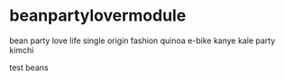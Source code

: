 # beanpartylovermodule

bean party love life
single origin fashion quinoa
e-bike kanye kale party
kimchi 

test beans
